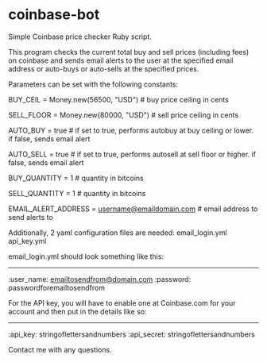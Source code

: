 coinbase-bot
============

Simple Coinbase price checker Ruby script. 

This program checks the current total buy and sell prices (including fees) on coinbase and sends email alerts to the user at the specified email address or auto-buys or auto-sells at the specified prices.

Parameters can be set with the following constants:

BUY_CEIL = Money.new(56500, "USD")     # buy price ceiling in cents

SELL_FLOOR = Money.new(80000, "USD")   # sell price ceiling in cents

AUTO_BUY = true # if set to true, performs autobuy at buy ceiling or lower. if false, sends email alert

AUTO_SELL = true # if set to true, performs autosell at sell floor or higher. if false, sends email alert

BUY_QUANTITY = 1 # quantity in bitcoins

SELL_QUANTITY = 1 # quantity in bitcoins

EMAIL_ALERT_ADDRESS = username@emaildomain.com # email address to send alerts to

Additionally, 2 yaml configuration files are needed:
email_login.yml
api_key.yml

email_login.yml should look something like this:

---
:user_name: emailtosendfrom@domain.com
:password: passwordforemailtosendfrom

For the API key, you will have to enable one at Coinbase.com for your account and then put in the details like so:

---
:api_key: stringoflettersandnumbers
:api_secret: stringoflettersandnumbers

Contact me with any questions.
